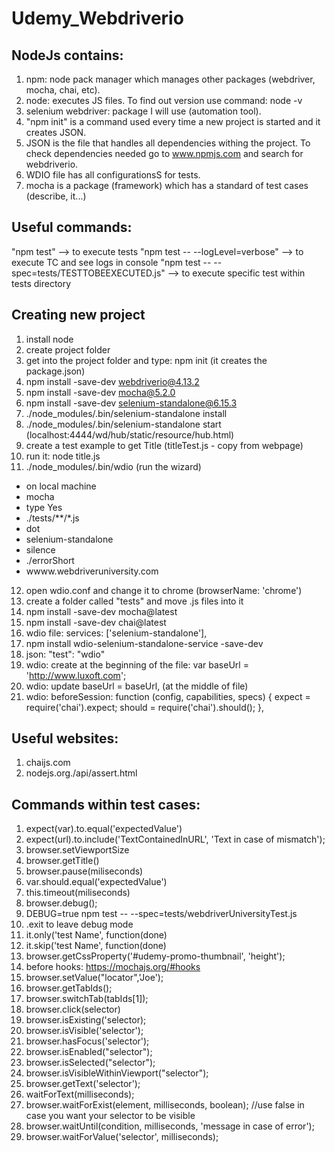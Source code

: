 # Udemy_Webdriverio

NodeJs contains:
------------------------------------
1. npm: node pack manager which manages other packages (webdriver, mocha, chai, etc).
2. node: executes JS files. To find out version use command: node -v
3. selenium webdriver: package I will use (automation tool).
4. "npm init" is a command used every time a new project is started and it creates JSON.
5. JSON is the file that handles all dependencies withing the project. To check dependencies needed go to www.npmjs.com and search
    for webdriverio.
7. WDIO file has all configurationsS for tests.
8. mocha is a package (framework) which has a standard of test cases (describe, it...)

Useful commands:
--------------------------------------
"npm test" --> to execute tests
"npm test -- --logLevel=verbose" --> to execute TC and see logs in console
"npm test -- --spec=tests/TESTTOBEEXECUTED.js" --> to execute specific test within tests directory

Creating new project
--------------------------------------
1. install node
2. create project folder
3. get into the project folder and type: npm init (it creates the package.json)
4. npm install -save-dev webdriverio@4.13.2
5. npm install -save-dev mocha@5.2.0
6. npm install -save-dev selenium-standalone@6.15.3 
7. ./node_modules/.bin/selenium-standalone install
8. ./node_modules/.bin/selenium-standalone start (localhost:4444/wd/hub/static/resource/hub.html)
9. create a test example to get Title (titleTest.js - copy from webpage)
10. run it: node title.js
11. ./node_modules/.bin/wdio (run the wizard)
  - on local machine
  - mocha
  - type Yes
  - ./tests/**/*.js
  - dot
  - selenium-standalone
  - silence
  - ./errorShort
  - wwww.webdriveruniversity.com 
12. open wdio.conf and change it to chrome (browserName: 'chrome') 
13. create a folder called "tests" and move .js files into it
14. npm install -save-dev mocha@latest
15. npm install -save-dev chai@latest
16. wdio file: services: ['selenium-standalone'],
17. npm install wdio-selenium-standalone-service -save-dev
18. json:  "test": "wdio"
19. wdio: create at the beginning of the file: var baseUrl = 'http://www.luxoft.com';
20. wdio: update baseUrl = baseUrl, (at the middle of file)
21. wdio: 
beforeSession: function (config, capabilities, specs) {
                   expect = require('chai').expect;
                   should = require('chai').should();
               },
               
Useful websites:
-----------------------------------------------
1. chaijs.com 
2. nodejs.org./api/assert.html

Commands within test cases:
-----------------------------------------------
1. expect(var).to.equal('expectedValue')
2. expect(url).to.include('TextContainedInURL', 'Text in case of mismatch');
3. browser.setViewportSize
4. browser.getTitle()
5. browser.pause(miliseconds)
6. var.should.equal('expectedValue')
7. this.timeout(miliseconds)
8. browser.debug();
9. DEBUG=true npm test -- --spec=tests/webdriverUniversityTest.js
10. .exit to leave debug mode
11. it.only('test Name', function(done)
12. it.skip('test Name', function(done)  
13. browser.getCssProperty('#udemy-promo-thumbnail', 'height');
14. before hooks: https://mochajs.org/#hooks
15. browser.setValue("locator",'Joe');
16. browser.getTabIds();
17. browser.switchTab(tabIds[1]);
18. browser.click(selector)
19. browser.isExisting('selector);
20. browser.isVisible('selector');
21. browser.hasFocus('selector');
22. browser.isEnabled("selector");
23. browser.isSelected("selector");
24. browser.isVisibleWithinViewport("selector");
25. browser.getText('selector');
26. waitForText(milliseconds);
27. browser.waitForExist(element, milliseconds, boolean); //use false in case you want your selector to be visible
28. browser.waitUntil(condition, milliseconds, 'message in case of error');
29. browser.waitForValue('selector', milliseconds);

